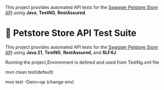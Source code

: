 This project provides automated API tests for the [Swagger Petstore Store API](https://petstore.swagger.io/) using **Java**, **TestNG**, **RestAssured**.

# 🧪 Petstore Store API Test Suite

This project provides automated API tests for the [Swagger Petstore Store API](https://petstore.swagger.io/) using **Java 21**, **TestNG**, **RestAssured**, and **SLF4J**.

Running the project,Environment is defined and used from TestNg.xml file

mvn clean test(default)

mvn test -Denv=qa (change env)
